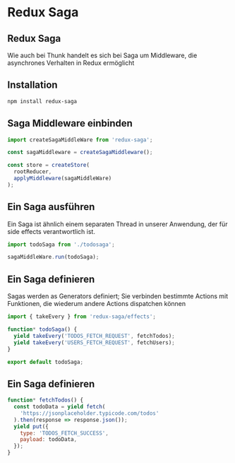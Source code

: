 # Redux Saga

## Redux Saga

Wie auch bei Thunk handelt es sich bei Saga um Middleware, die asynchrones Verhalten in Redux ermöglicht

## Installation

```bash
npm install redux-saga
```

## Saga Middleware einbinden

```js
import createSagaMiddleWare from 'redux-saga';

const sagaMiddleware = createSagaMiddleware();

const store = createStore(
  rootReducer,
  applyMiddleware(sagaMiddleWare)
);
```

## Ein Saga ausführen

Ein Saga ist ähnlich einem separaten Thread in unserer Anwendung, der für side effects verantwortlich ist.

```js
import todoSaga from './todosaga';

sagaMiddleWare.run(todoSaga);
```

## Ein Saga definieren

Sagas werden as Generators definiert; Sie verbinden bestimmte Actions mit Funktionen, die wiederum andere Actions dispatchen können

```js
import { takeEvery } from 'redux-saga/effects';

function* todoSaga() {
  yield takeEvery('TODOS_FETCH_REQUEST', fetchTodos);
  yield takeEvery('USERS_FETCH_REQUEST', fetchUsers);
}

export default todoSaga;
```

## Ein Saga definieren

```js
function* fetchTodos() {
  const todoData = yield fetch(
    'https://jsonplaceholder.typicode.com/todos'
  ).then(response => response.json());
  yield put({
    type: 'TODOS_FETCH_SUCCESS',
    payload: todoData,
  });
}
```
